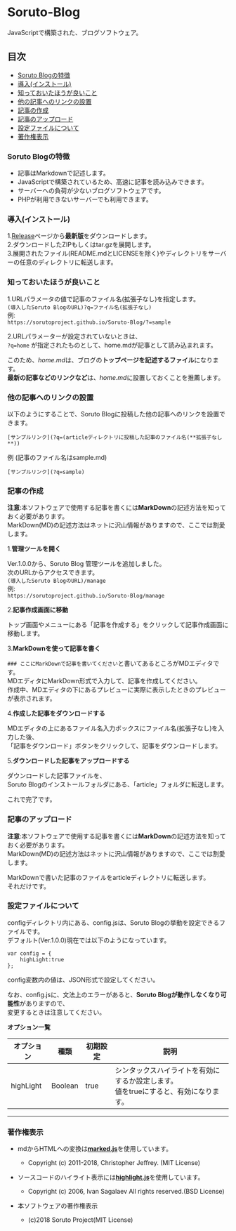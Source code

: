 # Soruto-Blog
JavaScriptで構築された、ブログソフトウェア。
## 目次
* [Soruto Blogの特徴](#soruto-blogの特徴)
* [導入(インストール)](#導入インストール)
* [知っておいたほうが良いこと](#知っておいたほうが良いこと)
* [他の記事へのリンクの設置](#他の記事へのリンクの設置)
* [記事の作成](#記事の作成)
* [記事のアップロード](#記事のアップロード)
* [設定ファイルについて](#設定ファイルについて)
* [著作権表示](#著作権表示)
### Soruto Blogの特徴
* 記事はMarkdownで記述します。
* JavaScriptで構築されているため、高速に記事を読み込みできます。
* サーバーへの負荷が少ないブログソフトウェアです。
* PHPが利用できないサーバーでも利用できます。

### 導入(インストール)

1.<a href="https://github.com/SorutoProject/Soruto-Blog/releases" target="_blank">Release</a>ページから**最新版**をダウンロードします。  
2.ダウンロードしたZIPもしくはtar.gzを展開します。  
3.展開されたファイル(README.mdとLICENSEを除く)やディレクトリをサーバーの任意のディレクトリに転送します。

### 知っておいたほうが良いこと
1.URLパラメータの値で記事のファイル名(拡張子なし)を指定します。  
`(導入したSoruto BlogのURL)?q=ファイル名(拡張子なし)`  
例:  
`https://sorutoproject.github.io/Soruto-Blog/?=sample`

2.URLパラメーターが設定されていないときは、  
`?q=home`
が指定されたものとして、home.mdが記事として読み込まれます。

このため、*home.md*は、ブログの**トップページを記述するファイル**になります。  
**最新の記事などのリンクなど**は、*home.md*に設置しておくことを推薦します。

### 他の記事へのリンクの設置
以下のようにすることで、Soruto Blogに投稿した他の記事へのリンクを設置できます。

`[サンプルリンク](?q=(articleディレクトリに投稿した記事のファイル名(**拡張子なし**))`  

例 (記事のファイル名はsample.md)

`[サンプルリンク](?q=sample)`  
### 記事の作成
**注意**:本ソフトウェアで使用する記事を書くには**MarkDown**の記述方法を知っておく必要があります。  
MarkDown(MD)の記述方法はネットに沢山情報がありますので、ここでは割愛します。

1.**管理ツールを開く**

Ver.1.0.0から、Soruto Blog 管理ツールを追加しました。  
次のURLからアクセスできます。  
`(導入したSoruto BlogのURL)/manage`  
例:  
`https://sorutoproject.github.io/Soruto-Blog/manage`

2.**記事作成画面に移動**

トップ画面やメニューにある「記事を作成する」をクリックして記事作成画面に移動します。

3.**MarkDownを使って記事を書く**

`### ここにMarkDownで記事を書いてください`と書いてあるところがMDエディタです。  
MDエディタにMarkDown形式で入力して、記事を作成してください。  
作成中、MDエディタの下にあるプレビューに実際に表示したときのプレビューが表示されます。

4.**作成した記事をダウンロードする**

MDエディタの上にあるファイル名入力ボックスにファイル名(拡張子なし)を入力した後、  
「記事をダウンロード」ボタンをクリックして、記事をダウンロードします。

5.**ダウンロードした記事をアップロードする**

ダウンロードした記事ファイルを、  
Soruto Blogのインストールフォルダにある、「article」フォルダに転送します。

これで完了です。

### 記事のアップロード
**注意**:本ソフトウェアで使用する記事を書くには**MarkDown**の記述方法を知っておく必要があります。  
MarkDown(MD)の記述方法はネットに沢山情報がありますので、ここでは割愛します。


MarkDownで書いた記事のファイルをarticleディレクトリに転送します。  
それだけです。  

### 設定ファイルについて
configディレクトリ内にある、config.jsは、Soruto Blogの挙動を設定できるファイルです。  
デフォルト(Ver.1.0.0)現在では以下のようになっています。
```
var config = {
	highLight:true
};
```
config変数内の値は、JSON形式で設定してください。

なお、config.jsに、文法上のエラーがあると、**Soruto Blogが動作しなくなり可能性**がありますので、  
変更するときは注意してください。

**オプション一覧**

|オプション|種類|初期設定|説明|
|---|---|---|---|
|highLight|Boolean|true|シンタックスハイライトを有効にするか設定します。<br>値をtrueにすると、有効になります。|

---

### 著作権表示
* mdからHTMLへの変換は<a href="https://github.com/markedjs/marked" target="_blank">**marked.js**</a>を使用しています。
	* Copyright (c) 2011-2018, Christopher Jeffrey. (MIT License)
	
* ソースコードのハイライト表示には<a href="http://highlightjs.org/" target="_blank">**highlight.js**</a>を使用しています。  
	* Copyright (c) 2006, Ivan Sagalaev All rights reserved.(BSD License)
	
* 本ソフトウェアの著作権表示
	* (c)2018 Soruto Project(MIT License)
